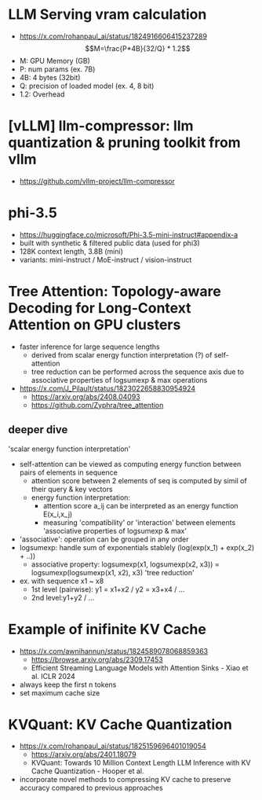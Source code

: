 # LLM Serving vram calculation
* https://x.com/rohanpaul_ai/status/1824916606415237289
$$M=\frac{P*4B}{32/Q} * 1.2$$
* M: GPU Memory (GB)
* P: num params (ex. 7B)
* 4B: 4 bytes (32bit)
* Q: precision of loaded model (ex. 4, 8 bit)
* 1.2: Overhead

# [vLLM] llm-compressor: llm quantization & pruning toolkit from vllm
* https://github.com/vllm-project/llm-compressor

# phi-3.5
* https://huggingface.co/microsoft/Phi-3.5-mini-instruct#appendix-a
* built with synthetic & filtered public data (used for phi3)
* 128K context length, 3.8B (mini)
* variants: mini-instruct / MoE-instruct / vision-instruct


# Tree Attention: Topology-aware Decoding for Long-Context Attention on GPU clusters
* faster inference for large sequence lengths
	* derived from scalar energy function interpretation (?) of self-attention
	* tree reduction can be performed across the sequence axis due to associative properties of logsumexp & max operations
* https://x.com/J_Pilault/status/1823022658830954924
	* https://arxiv.org/abs/2408.04093
	* https://github.com/Zyphra/tree_attention
## deeper dive
'scalar energy function interpretation'
* self-attention can be viewed as computing energy function between pairs of elements in sequence
	* attention score between 2 elements of seq is computed by simil of their query & key vectors
	* energy function interpretation:
		* attention score a_ij can be interpreted as an energy function E(x_i,x_j)
		* measuring 'compatibility' or 'interaction' between elements
'associative properties of logsumexp & max'
* 'associative': operation can be grouped in any order
* logsumexp: handle sum of exponentials stablely (log(exp(x_1) + exp(x_2) + ..))
	* associative property: logsumexp(x1, logsumexp(x2, x3)) = logsumexp(logsumexp(x1, x2), x3)
'tree reduction'
* ex. with sequence x1 ~ x8
	* 1st level (pairwise): y1 = x1+x2 / y2 = x3+x4 / ...
	* 2nd level:y1+y2 / ...

# Example of inifinite KV Cache
* https://x.com/awnihannun/status/1824589078068859363
	* https://browse.arxiv.org/abs/2309.17453
	* Efficient Streaming Language Models with Attention Sinks - Xiao et al. ICLR 2024
* always keep the first n tokens
* set maximum cache size 

# KVQuant: KV Cache Quantization
* https://x.com/rohanpaul_ai/status/1825159696401019054
	* https://arxiv.org/abs/2401.18079
	* KVQuant: Towards 10 Million Context Length LLM Inference with KV Cache Quantization - Hooper et al.
* incorporate novel methods to compressing KV cache to preserve accuracy compared to previous approaches